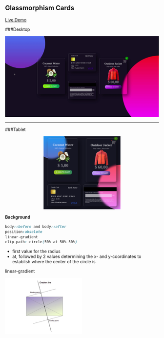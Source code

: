 ## Glassmorphism Cards

[Live Demo](https://mandyneumeyer.github.io/glassmorphism/)

###Desktop

<img src="./assets/demo.gif" alt="demo">

---

###Tablet

<div align="center">
<img src="./assets/tablet.png" alt="tablet" width="50%">
</div>

**Background**
```css
body::before and body::after 
position:absolute
linear-gradient
clip-path: circle(50% at 50% 50%)
```
* first value for the radius
* at, followed by 2 values determining the x- and y-coordinates to establish where the center of the circle is


linear-gradient

<img src="./assets/linear-gradient.jpeg" alt="linear-gradient" width="50%">
